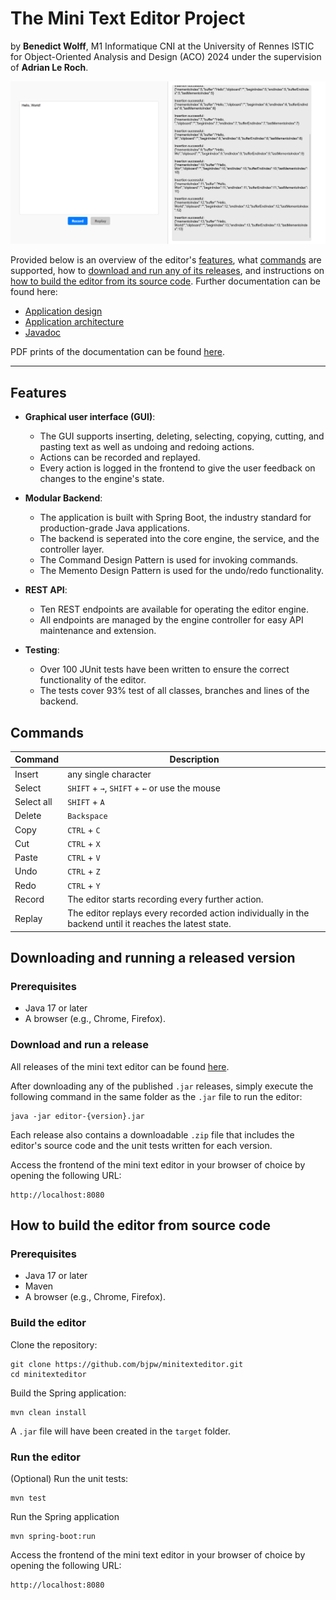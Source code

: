 # The Mini Text Editor Project

by **Benedict Wolff**, M1 Informatique CNI at the University of Rennes ISTIC for Object-Oriented Analysis and Design (ACO) 2024 under the supervision of **Adrian Le Roch**.

![editor.png](docs/img/editor.png)

Provided below is an overview of the editor's [features](#Features), what [commands](#Commands) are supported, how to [download and run any of its releases](#downloading-and-running-a-released-version), and instructions on [how to build the editor from its source code](#how-to-build-the-editor-from-source-code). Further documentation can be found here:
- [Application design](./docs/design.md)
- [Application architecture](./docs/architecture.md)
- [Javadoc](./docs/javadoc/index.html)

PDF prints of the documentation can be found [here](./docs/pdf).

---

## Features

- **Graphical user interface (GUI)**:
    - The GUI supports inserting, deleting, selecting, copying, cutting, and pasting text as well as undoing and redoing actions.
    - Actions can be recorded and replayed.
    - Every action is logged in the frontend to give the user feedback on changes to the engine's state.


- **Modular Backend**:
    - The application is built with Spring Boot, the industry standard for production-grade Java applications.
    - The backend is seperated into the core engine, the service, and the controller layer.
    - The Command Design Pattern is used for invoking commands.
    - The Memento Design Pattern is used for the undo/redo functionality.


- **REST API**:
    - Ten REST endpoints are available for operating the editor engine.
    - All endpoints are managed by the engine controller for easy API maintenance and extension.


- **Testing**:
    - Over 100 JUnit tests have been written to ensure the correct functionality of the editor.
    - The tests cover 93% test of all classes, branches and lines of the backend.

## Commands

| **Command** | **Description**                                                                                         |
|-------------|---------------------------------------------------------------------------------------------------------|
| Insert      | any single character                                                                                    |
| Select      | `SHIFT` + `→`, `SHIFT` + `←` or use the mouse                                                           |
| Select all  | `SHIFT` + `A`                                                                                           |
| Delete      | `Backspace`                                                                                             |
| Copy        | `CTRL` + `C`                                                                                            |
| Cut         | `CTRL` + `X`                                                                                            |
| Paste       | `CTRL` + `V`                                                                                            |
| Undo        | `CTRL` + `Z`                                                                                            |
| Redo        | `CTRL` + `Y`                                                                                            |
| Record      | The editor starts recording every further action.                                                       |
| Replay      | The editor replays every recorded action individually in the backend until it reaches the latest state. |

## Downloading and running a released version

### Prerequisites

- Java 17 or later
- A browser (e.g., Chrome, Firefox).

### Download and run a release

All releases of the mini text editor can be found [here](https://github.com/wolffbe/minitexteditor/releases).

After downloading any of the published `.jar` releases, simply execute the following command in the same folder as the `.jar` file to run the editor:
  
    java -jar editor-{version}.jar

Each release also contains a downloadable `.zip` file that includes the editor's source code and the unit tests written for each version.

Access the frontend of the mini text editor in your browser of choice by opening the following URL:

    http://localhost:8080

## How to build the editor from source code

### Prerequisites

- Java 17 or later
- Maven
- A browser (e.g., Chrome, Firefox).

### Build the editor

Clone the repository:

    git clone https://github.com/bjpw/minitexteditor.git
    cd minitexteditor

Build the Spring application:

    mvn clean install

A `.jar` file will have been created in the `target` folder.

### Run the editor

(Optional) Run the unit tests:

    mvn test

Run the Spring application

    mvn spring-boot:run

Access the frontend of the mini text editor in your browser of choice by opening the following URL:

    http://localhost:8080